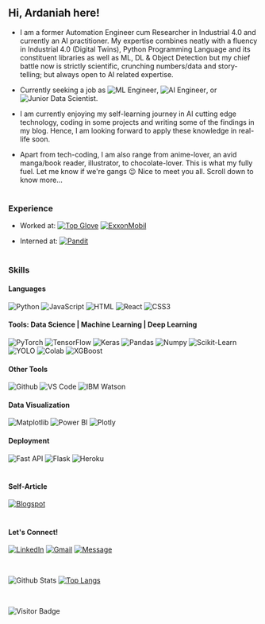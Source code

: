 ## Hi, Ardaniah here! 

* I am a former Automation Engineer cum Researcher in Industrial 4.0 and currently an AI practitioner. My expertise combines neatly with a fluency in Industrial 4.0 (Digital Twins), Python Programming Language and its constituent libraries as well as ML, DL & Object Detection but my chief battle now is strictly scientific, crunching numbers/data and story-telling; but always open to AI related expertise. 
*  Currently seeking a job as ![ML Engineer](https://img.shields.io/badge/-ML%20Engineer-black?color=FFD700&style=flat-square), ![AI Engineer](https://img.shields.io/badge/-AI%20Engineer-black?color=EE82EE&style=flat-square), or ![Junior Data Scientist](https://img.shields.io/badge/-Data%20Scientist-black?color=808000&style=flat-square).

*  I am currently enjoying my self-learning journey in AI cutting edge technology, coding in some projects and writing some of the findings in my blog. Hence, I am looking forward to apply these knowledge in real-life soon.

*  Apart from tech-coding, I am also range from anime-lover, an avid manga/book reader, illustrator, to chocolate-lover. This is what my fully fuel. Let me know if we're gangs 😉 Nice to meet you all. Scroll down to know more...

#

### Experience 
* Worked at: [![Top Glove](https://img.shields.io/badge/-Top%20Glove%20Corp%20Bhd-4169E1?logoColor=white&style=plastic&logoWidth=20&logo=Thingiverse)](https://www.topglove.com) [![ExxonMobil](https://img.shields.io/badge/-ExxonMobil-FF0000??logo=exxon-600&logoColor=white&style=plastic&logoWidth=20)](https://corporate.exxonmobil.com/)

* Interned at: [![Pandit](https://img.shields.io/badge/-Pandit%20Sdn%20Bhd-BC8F8F?logoColor=white&style=plastic)](https://www.linkedin.com/company/pandit-sdn-bhd/)  

#

### Skills 

#### Languages
![Python](https://img.shields.io/badge/-Python-FFD43B?logoColor=3776AB&style=plastic&logoWidth=20&logo=Python)
![JavaScript](https://img.shields.io/badge/-JavaScript-8B008B?logoColor=F7DF1E&style=plastic&logoWidth=20&logo=JavaScript) 
![HTML](https://img.shields.io/badge/-HTML5-E34F26?logoColor=white&style=plastic&logoWidth=20&logo=HTML5)
![React](https://img.shields.io/badge/-React-F5F5F5?logoColor=61DAFB&style=plastic&logoWidth=20&logo=React) 
![CSS3](https://img.shields.io/badge/-CSS3-1572B6?logoColor=white&style=plastic&logoWidth=20&logo=css3)

#### Tools: Data Science | Machine Learning | Deep Learning
![PyTorch](https://img.shields.io/badge/-PyTorch-0000FF?logoColor=EE4C2C&style=plastic&logoWidth=20&logo=PyTorch)
![TensorFlow](https://img.shields.io/badge/-TensorFlow-black?logoColor=FF6F00&style=plastic&logoWidth=20&logo=c%2B%2B)
![Keras](https://img.shields.io/badge/-Keras-D00000?logoColor=white&style=plastic&logoWidth=20&logo=Keras) 
![Pandas](https://img.shields.io/badge/-Pandas-0000CD?logoColor=8B008B&style=plastic&logoWidth=20&logo=Pandas)
![Numpy](https://img.shields.io/badge/-Numpy-4169E1?logoColor=013243&style=plastic&logoWidth=20&logo=Numpy) 
![Scikit-Learn](https://img.shields.io/badge/Scikit--Learn-black?logoColor=F7931E&style=plastic&logoWidth=20&logo=Scikit-learn) 
![YOLO](https://img.shields.io/badge/-YOLO-800000?logoColor=00FFFF&style=plastic&logoWidth=20&logo=YOLO) 
![Colab](https://img.shields.io/badge/-Colab-708090?logoColor=F9AB00&style=plastic&logoWidth=20&logo=GoogleColab) 
![XGBoost](https://img.shields.io/badge/-XGBoost-18BFFF?logoColor=61dbfb&style=plastic&logoWidth=20&logo=XGBoost) 

#### Other Tools
![Github](https://img.shields.io/badge/-Github-EA4AAA?logoColor=white&style=plastic&logoWidth=20&logo=Github)
![VS Code](https://img.shields.io/badge/-VS%20Code-5C2D91?logoColor=007ACC&style=plastic&logoWidth=20&logo=VisualStudioCode)
![IBM Watson](https://img.shields.io/badge/-IBM%20Watson-black?logoColor=BE95FF&style=plastic&logoWidth=20&logo=IBMWatson)


#### Data Visualization
![Matplotlib](https://img.shields.io/badge/-Matplotlib-FFA07A?logoColor=white&style=plastic&logoWidth=20&logo=matplotlib)
![Power BI](https://img.shields.io/badge/-Power%20BI-F2C811?logoColor=black&style=plastic&logoWidth=20&logo=PowerBI)
![Plotly](https://img.shields.io/badge/-Plotly-white?logoColor=5F9EA0&style=plastic&logoWidth=20&logo=Plotly)

#### Deployment
![Fast API](https://img.shields.io/badge/-Fast%20API-3A3A42?logoColor=009688&style=plastic&logoWidth=20&logo=FastAPI)
![Flask](https://img.shields.io/badge/-Flask-FF6A00?logoColor=000000&style=plastic&logoWidth=20&logo=Flask)
![Heroku](https://img.shields.io/badge/-Heroku-A5915F?logoColor=430098&style=plastic&logoWidth=20&logo=Heroku)

# 

#### Self-Article
[![Blogspot](https://img.shields.io/badge/-Blogspot-black?logoColor=FF5722&style=plastic&logoWidth=20&logo=Blogger)](https://ardaniahjamaluddin.blogspot.com)

#

#### Let's Connect! 
[![LinkedIn](https://img.shields.io/badge/-LinkedIn-0A66C2?logoColor=black&style=plastic&logoWidth=20&logo=LinkedIn)](https://www.linkedin.com/in/ardaniahjamaluddin)
[![Gmail](https://img.shields.io/badge/-Gmail-EA4335?logoColor=black&style=plastic&logoWidth=20&logo=Gmail)](mailto:ardaniahjamaluddin@gmail.com)
[![Message](https://img.shields.io/badge/-Message-25D366?logoColor=black&style=plastic&logoWidth=20&logo=WhatsApp)](https://wa.me/+60123726624)

<br>

![Github Stats](https://github-readme-stats.vercel.app/api?username=ArdaniahJ&count_private=true&show_icons=true&include_all_commits=true&theme=dark&layout=compact)
[![Top Langs](https://github-readme-stats.vercel.app/api/top-langs/?username=ArdaniahJ&&hide=TeX&layout=compact&theme=dark)](https://github.com/ArdaniahJ/github-readme-stats)

<br>

![Visitor Badge](https://visitor-badge.laobi.icu/badge?page_id=ArdaniahJ)
